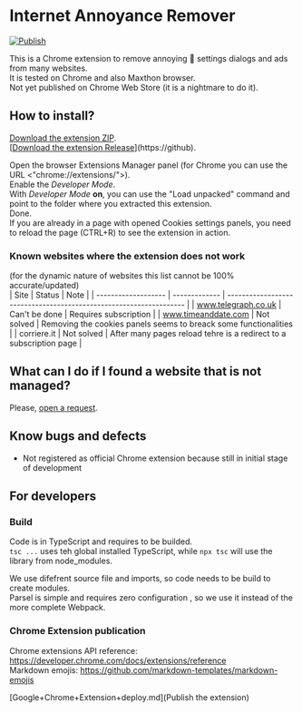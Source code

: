 # Internet Annoyance Remover

[![Publish](https://github.com/alex-piccione/chrome-extension.no-cookies/actions/workflows/publish.yml/badge.svg)](https://github.com/alex-piccione/chrome-extension.no-cookies/actions/workflows/publish.yml)  

This is a Chrome extension to remove annoying :cookie: settings dialogs and ads from many websites.  
It is tested on Chrome and also Maxthon browser.  
Not yet published on Chrome Web Store (it is a nightmare to do it).  

## How to install?

[Download the extension ZIP](https://github.com/alex-piccione/chrome-extension.no-cookies/actions/runs/13453987380/artifacts/2629253065).  
[[Download the extension Release]()](https://github).  

Open the browser Extensions Manager panel (for Chrome you can use the URL <"chrome://extensions/">).  
Enable the _Developer Mode_.  
With _Developer Mode_ **on**, you can use the "Load unpacked" command and point to the folder where you extracted this extension.  
Done.  
If you are already in a page with opened Cookies settings panels, you need to reload the page (CTRL+R) to see the extension in action.
  
### Known websites where the extension does not work

(for the dynamic nature of websites this list cannot be 100% accurate/updated)  
| Site                | Status        | Note                                                               |
| ------------------- | ------------- | ------------------------------------------------------------------ |
| www.telegraph.co.uk | Can't be done | Requires subscription                                              |
| www.timeanddate.com | Not solved    | Removing the cookies panels seems to breack some functionalities   |
| corriere.it         | Not solved    | After many pages reload tehre is a redirect to a subscription page |

## What can I do if I found a website that is not managed?

Please, [open a request](https://github.com/alex-piccione/chrome-extension.no-cookies/issues/new?title=Suggest%20of%20website%20to%20manage&body=Hi,%20I%27d%20like%20that%20this%20extension%20manage%20this%20website:%20...%20Thank%20you.).

## Know bugs and defects

- Not registered as official Chrome extension because still in initial stage of development

## For developers

### Build

Code is in TypeScript and requires to be builded.  
``tsc ...`` uses teh global installed TypeScript, 
while ``npx tsc`` will use the library from node_modules.  
  
We use difefrent source file and imports, so code needs to be build to create modules.  
Parsel is simple and requires zero configuration , so we use it instead of the more complete  Webpack.  

### Chrome Extension publication

Chrome extensions API reference: https://developer.chrome.com/docs/extensions/reference  
Markdown emojis: https://github.com/markdown-templates/markdown-emojis  

[Google+Chrome+Extension+deploy.md](Publish the extension)
